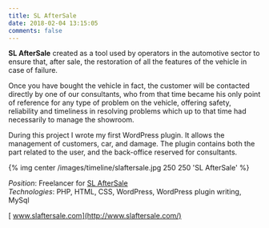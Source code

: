 ```yaml
---
title: SL AfterSale
date: 2018-02-04 13:15:05
comments: false
---
```

**SL AfterSale** created as a tool used by operators in the automotive sector to ensure that, after sale, the restoration of all the features of the vehicle in case of failure.

Once you have bought the vehicle in fact, the customer will be contacted directly by one of our consultants, who from that time became his only point of reference for any type of problem on the vehicle, offering safety, reliability and timeliness in resolving problems which up to that time had necessarily to manage the showroom.

During this project I wrote my first WordPress plugin. It allows the management of customers, car, and damage. The plugin contains both the part related to the user, and the back-office reserved for consultants.

{% img center /images/timeline/slaftersale.jpg 250 250 'SL AfterSale' %}

_Position_: Freelancer for [SL AfterSale](http://www.slaftersale.com/ "SL AfterSale")  
_Technologies_: PHP, HTML, CSS, WordPress, WordPress plugin writing, MySql

[<i class="fa fa-external-link" aria-hidden="true"></i>&nbsp;www.slaftersale.com](http://www.slaftersale.com/)
